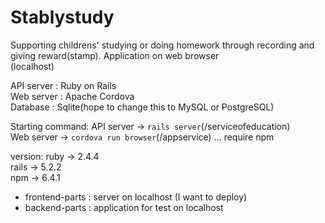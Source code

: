 # Stablystudy
Supporting childrens' studying or doing homework through recording and giving reward(stamp).
Application on web browser<br>
(localhost)

API server : Ruby on Rails<br>
Web server : Apache Cordova<br>
Database : Sqlite(hope to change this to MySQL or PostgreSQL)

Starting command:
API server -> `rails server`(/serviceofeducation)<br>
Web server -> `cordova run browser`(/appservice) ... require npm<br>

version:
ruby -> 2.4.4 <br>
rails -> 5.2.2 <br>
npm -> 6.4.1 <br>

- frontend-parts :  server on localhost (I want to deploy)
- backend-parts : application for test on localhost
